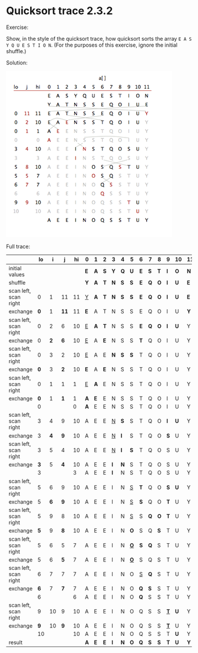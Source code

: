 # Quicksort trace 2.3.2

Exercise:

Show, in the style of the quicksort trace, how quicksort sorts the array `E A S Y Q U E S T I O N`. (For the purposes of this exercise, ignore the initial shuffle.)

Solution:

![Short trace](quicksort_trace-2.3.2.png)

Full trace:

|                       | lo    | i     | j      | hi   | 0        | 1     | 2     | 3        | 4     | 5            |    6     | 7     | 8     | 9            | 10    | 11    |
| --------------------- | ----- | ----- | ------ | ---- | -------- | ----- | ----- | -------- | ----- | ------------ | :------: | ----- | ----- | ------------ | ----- | ----- |
| initial values        |       |       |        |      | **E**    | **A** | **S** | **Y**    | **Q** | **U**        |  **E**   | **S** | **T** | **I**        | **O** | **N** |
| shuffle               |       |       |        |      | **Y**    | **A** | **T** | **N**    | **S** | **S**        |  **E**   | **Q** | **O** | **I**        | **U** | **E** |
| scan left, scan right | 0     | 1     | 11     | 11   | <u>Y</u> | **A** | **T** | **N**    | **S** | **S**        |  **E**   | **Q** | **O** | **I**        | **U** | **E** |
| exchange              | **0** | 1     | **11** | 11   | **E**    | A     | T     | N        | S     | S            |    E     | Q     | O     | I            | U     | **Y** |
| scan left, scan right | 0     | 2     | 6      | 10   | <u>E</u> | **A** | **T** | N        | S     | S            |  **E**   | **Q** | **O** | **I**        | **U** | Y     |
| exchange              | 0     | **2** | **6**  | 10   | <u>E</u> | A     | **E** | N        | S     | S            |  **T**   | Q     | O     | I            | U     | Y     |
| scan left, scan right | 0     | 3     | 2      | 10   | <u>E</u> | A     | E     | **N**    | **S** | **S**        |    T     | Q     | O     | I            | U     | Y     |
| exchange              | **0** | 3     | **2**  | 10   | **E**    | A     | **E** | N        | S     | S            |    T     | Q     | O     | I            | U     | Y     |
| scan left, scan right | 0     | 1     | 1      | 1    | <u>E</u> | **A** | E     | N        | S     | S            |    T     | Q     | O     | I            | U     | Y     |
| exchange              | **0** | 1     | **1**  | 1    | **A**    | **E** | E     | N        | S     | S            |    T     | Q     | O     | I            | U     | Y     |
|                       | 0     |       |        | 0    | **A**    | E     | E     | N        | S     | S            |    T     | Q     | O     | I            | U     | Y     |
| scan left, scan right | 3     | 4     | 9      | 10   | A        | E     | E     | <u>N</u> | **S** | S            |    T     | Q     | O     | **I**        | **U** | Y     |
| exchange              | 3     | **4** | **9**  | 10   | A        | E     | E     | <u>N</u> | **I** | S            |    T     | Q     | O     | **S**        | U     | Y     |
| scan left, scan right | 3     | 5     | 4      | 10   | A        | E     | E     | <u>N</u> | **I** | **S**        |    T     | Q     | O     | S            | U     | Y     |
| exchange              | **3** | 5     | **4**  | 10   | A        | E     | E     | **I**    | **N** | S            |    T     | Q     | O     | S            | U     | Y     |
|                       | 3     |       |        | 3    | A        | E     | E     | **I**    | N     | S            |    T     | Q     | O     | S            | U     | Y     |
| scan left, scan right | 5     | 6     | 9      | 10   | A        | E     | E     | I        | N     | <u>S</u>     |  **T**   | Q     | O     | **S**        | **U** | Y     |
| exchange              | 5     | **6** | **9**  | 10   | A        | E     | E     | I        | N     | <u>S</u>     |  **S**   | Q     | O     | **T**        | U     | Y     |
| scan left, scan right | 5     | 9     | 8      | 10   | A        | E     | E     | I        | N     | <u>S</u>     |    S     | **Q** | **O** | **T**        | U     | Y     |
| exchange              | **5** | 9     | **8**  | 10   | A        | E     | E     | I        | N     | **O**        |    S     | Q     | **S** | T            | U     | Y     |
| scan left, scan right | 5     | 6     | 5      | 7    | A        | E     | E     | I        | N     | **<u>O</u>** |  **S**   | **Q** | S     | T            | U     | Y     |
| exchange              | 5     | 6     | **5**  | 7    | A        | E     | E     | I        | N     | **<u>O</u>** |    S     | Q     | S     | T            | U     | Y     |
| scan left, scan right | 6     | 7     | 7      | 7    | A        | E     | E     | I        | N     | O            | <u>S</u> | **Q** | S     | T            | U     | Y     |
| exchange              | **6** | 7     | **7**  | 7    | A        | E     | E     | I        | N     | O            |  **Q**   | **S** | S     | T            | U     | Y     |
|                       | 6     |       |        | 6    | A        | E     | E     | I        | N     | O            |  **Q**   | S     | S     | T            | U     | Y     |
| scan left, scan right | 9     | 10    | 9      | 10   | A        | E     | E     | I        | N     | O            |    Q     | S     | S     | **<u>T</u>** | **U** | Y     |
| exchange              | **9** | 10    | **9**  | 10   | A        | E     | E     | I        | N     | O            |    Q     | S     | S     | **<u>T</u>** | U     | Y     |
|                       | 10    |       |        | 10   | A        | E     | E     | I        | N     | O            |    Q     | S     | S     | T            | **U** | Y     |
| result                |       |       |        |      | **A**    | **E** | **E** | **I**    | **N** | **O**        |  **Q**   | **S** | **S** | **T**        | **U** | **Y** |
